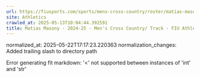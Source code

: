```yaml
---
url: https://fiusports.com/sports/mens-cross-country/roster/matias-masony/12923/
site: Athletics
crawled_at: 2025-05-13T10:04:44.392591
title: Matias Masony - 2024-25 - Men's Cross Country/ Track - FIU Athletics
---
```

normalized_at: 2025-05-22T17:17:23.220363
normalization_changes: Added trailing slash to directory path

Error generating fit markdown: '<' not supported between instances of 'int' and 'str'